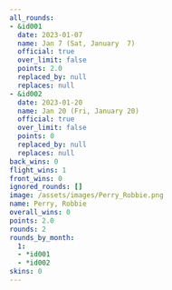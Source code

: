 ```yaml
---
all_rounds:
- &id001
  date: 2023-01-07
  name: Jan 7 (Sat, January  7)
  official: true
  over_limit: false
  points: 2.0
  replaced_by: null
  replaces: null
- &id002
  date: 2023-01-20
  name: Jan 20 (Fri, January 20)
  official: true
  over_limit: false
  points: 0
  replaced_by: null
  replaces: null
back_wins: 0
flight_wins: 1
front_wins: 0
ignored_rounds: []
image: /assets/images/Perry_Robbie.png
name: Perry, Robbie
overall_wins: 0
points: 2.0
rounds: 2
rounds_by_month:
  1:
  - *id001
  - *id002
skins: 0
---
```

